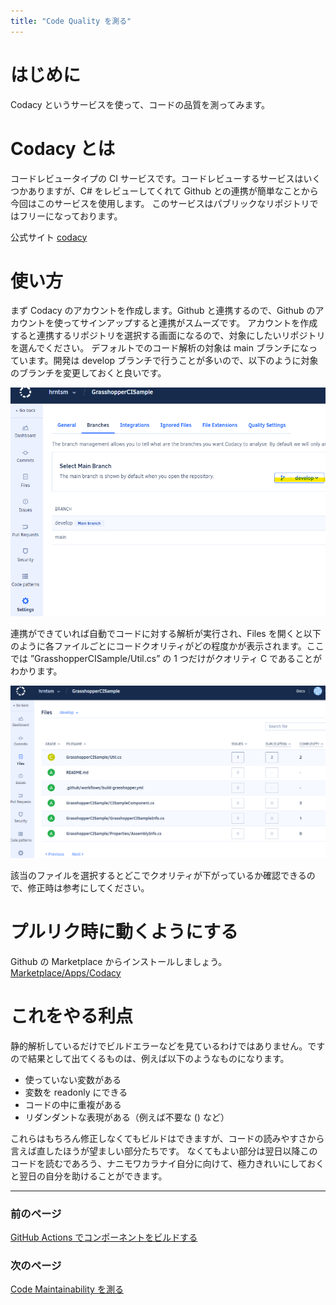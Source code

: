```yaml
---
title: "Code Quality を測る"
---
```


# はじめに

Codacy というサービスを使って、コードの品質を測ってみます。

# Codacy とは

コードレビュータイプの CI サービスです。コードレビューするサービスはいくつかありますが、C# をレビューしてくれて Github との連携が簡単なことから今回はこのサービスを使用します。
このサービスはパブリックなリポジトリではフリーになっております。

公式サイト
[codacy](https://www.codacy.com/)

# 使い方

まず Codacy のアカウントを作成します。Github と連携するので、Github のアカウントを使ってサインアップすると連携がスムーズです。
アカウントを作成すると連携するリポジトリを選択する画面になるので、対象にしたいリポジトリを選んでください。
デフォルトでのコード解析の対象は main ブランチになっています。開発は develop ブランチで行うことが多いので、以下のように対象のブランチを変更しておくと良いです。

![](https://github.com/hrntsm/zenn_articles/blob/master/books/grasshopper-ci/image/codacy.png?raw=true)

連携ができていれば自動でコードに対する解析が実行され、Files を開くと以下のように各ファイルごとにコードクオリティがどの程度かが表示されます。ここでは ”GrasshopperCISample/Util.cs” の 1 つだけがクオリティ C であることがわかります。

![](https://github.com/hrntsm/zenn_articles/blob/master/books/grasshopper-ci/image/quality.png?raw=true)

該当のファイルを選択するとどこでクオリティが下がっているか確認できるので、修正時は参考にしてください。

# プルリク時に動くようにする

Github の Marketplace からインストールしましょう。
[Marketplace/Apps/Codacy](https://github.com/marketplace/codacy)

# これをやる利点

静的解析しているだけでビルドエラーなどを見ているわけではありません。ですので結果として出てくるものは、例えば以下のようなものになります。

- 使っていない変数がある
- 変数を readonly にできる
- コードの中に重複がある
- リダンダントな表現がある（例えば不要な () など）

これらはもちろん修正しなくてもビルドはできますが、コードの読みやすさから言えば直したほうが望ましい部分たちです。
なくてもよい部分は翌日以降このコードを読むであろう、ナニモワカラナイ自分に向けて、極力きれいにしておくと翌日の自分を助けることができます。

---

### 前のページ
[GitHub Actions でコンポーネントをビルドする](build-with-github-actions)

### 次のページ
[Code Maintainability を測る](code-maintenace)

